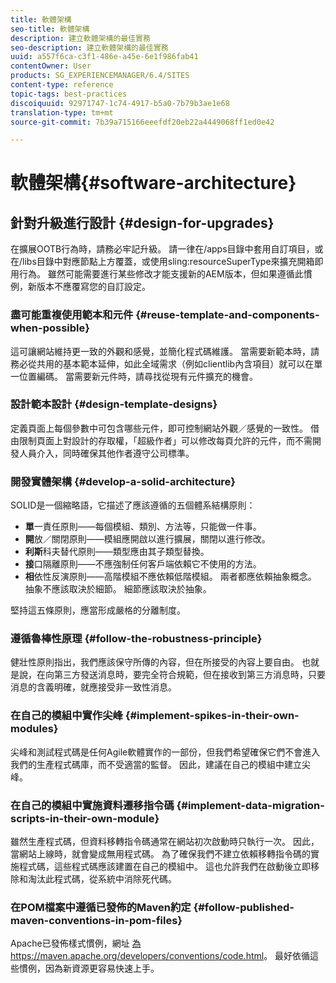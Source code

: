 ```yaml
---
title: 軟體架構
seo-title: 軟體架構
description: 建立軟體架構的最佳實務
seo-description: 建立軟體架構的最佳實務
uuid: a557f6ca-c3f1-486e-a45e-6e1f986fab41
contentOwner: User
products: SG_EXPERIENCEMANAGER/6.4/SITES
content-type: reference
topic-tags: best-practices
discoiquuid: 92971747-1c74-4917-b5a0-7b79b3ae1e68
translation-type: tm+mt
source-git-commit: 7b39a715166eeefdf20eb22a4449068ff1ed0e42

---
```



# 軟體架構{#software-architecture}

## 針對升級進行設計 {#design-for-upgrades}

在擴展OOTB行為時，請務必牢記升級。 請一律在/apps目錄中套用自訂項目，或在/libs目錄中對應節點上方覆蓋，或使用sling:resourceSuperType來擴充開箱即用行為。 雖然可能需要進行某些修改才能支援新的AEM版本，但如果遵循此慣例，新版本不應覆寫您的自訂設定。

### 盡可能重複使用範本和元件 {#reuse-template-and-components-when-possible}

這可讓網站維持更一致的外觀和感覺，並簡化程式碼維護。 當需要新範本時，請務必從共用的基本範本延伸，如此全域需求（例如clientlib內含項目）就可以在單一位置編碼。 當需要新元件時，請尋找從現有元件擴充的機會。

### 設計範本設計 {#design-template-designs}

定義頁面上每個參數中可包含哪些元件，即可控制網站外觀／感覺的一致性。 借由限制頁面上對設計的存取權，「超級作者」可以修改每頁允許的元件，而不需開發人員介入，同時確保其他作者遵守公司標準。

### 開發實體架構 {#develop-a-solid-architecture}

SOLID是一個縮略語，它描述了應該遵循的五個體系結構原則：

* **單**&#x200B;一責任原則——每個模組、類別、方法等，只能做一件事。
* **開**&#x200B;放／關閉原則——模組應開啟以進行擴展，關閉以進行修改。
* **利斯**&#x200B;科夫替代原則——類型應由其子類型替換。
* **接**&#x200B;口隔離原則——不應強制任何客戶端依賴它不使用的方法。
* **相**&#x200B;依性反演原則——高階模組不應依賴低階模組。 兩者都應依賴抽象概念。 抽象不應該取決於細節。 細節應該取決於抽象。

堅持這五條原則，應當形成嚴格的分離制度。

### 遵循魯棒性原理 {#follow-the-robustness-principle}

健壯性原則指出，我們應該保守所傳的內容，但在所接受的內容上要自由。 也就是說，在向第三方發送消息時，要完全符合規範，但在接收到第三方消息時，只要消息的含義明確，就應接受非一致性消息。

### 在自己的模組中實作尖峰 {#implement-spikes-in-their-own-modules}

尖峰和測試程式碼是任何Agile軟體實作的一部份，但我們希望確保它們不會進入我們的生產程式碼庫，而不受適當的監督。 因此，建議在自己的模組中建立尖峰。

### 在自己的模組中實施資料遷移指令碼 {#implement-data-migration-scripts-in-their-own-module}

雖然生產程式碼，但資料移轉指令碼通常在網站初次啟動時只執行一次。 因此，當網站上線時，就會變成無用程式碼。 為了確保我們不建立依賴移轉指令碼的實施程式碼，這些程式碼應該建置在自己的模組中。 這也允許我們在啟動後立即移除和淘汰此程式碼，從系統中消除死代碼。

### 在POM檔案中遵循已發佈的Maven約定 {#follow-published-maven-conventions-in-pom-files}

Apache已發佈樣式慣例，網址 [為https://maven.apache.org/developers/conventions/code.html](https://maven.apache.org/developers/conventions/code.html)。 最好依循這些慣例，因為新資源更容易快速上手。
